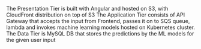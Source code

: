 The Presentation Tier is built with Angular and hosted on S3, with CloudFront distribution on top of S3
The Application Tier consists of API Gateway that accepts the input from Frontend, passes it on to SQS queue, lambda and invokes machine learning models hosted on Kubernetes cluster.
The Data Tier is MySQL DB that stores the predictions by the ML models for the given user input
